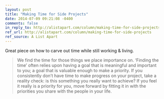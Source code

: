 ```yaml
---
layout: post
title: "Making Time for Side Projects"
date: 2014-07-09 09:21:08 -0400
comments: false
in_reply_to: http://alistapart.com/column/making-time-for-side-projects
ref_url: http://alistapart.com/column/making-time-for-side-projects
ref_source: A List Apart
---
```


Great piece on how to carve out time while still working & living.

> We find the time for those things we place importance on. ‘Finding the time’ often relies upon having a goal that is meaningful and important to you; a goal that is valuable enough to make a priority. If you consistently don’t have time to make progress on your project, take a reality check: is this something you really want to achieve? If you feel it really is a priority for you, move forward by fitting it in with the priorities you share with the people in your life.